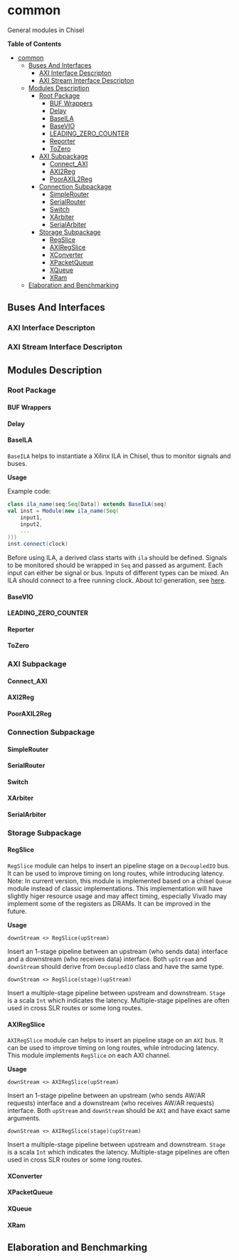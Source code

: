 # common
General modules in Chisel

**Table of Contents**  
- [common](#common)
  - [Buses And Interfaces](#buses-and-interfaces)
    - [AXI Interface Descripton](#axi-interface-descripton)
    - [AXI Stream Interface Descripton](#axi-stream-interface-descripton)
  - [Modules Description](#modules-description)
    - [Root Package](#root-package)
      - [BUF Wrappers](#buf-wrappers)
      - [Delay](#delay)
      - [BaseILA](#baseila)
      - [BaseVIO](#basevio)
      - [LEADING_ZERO_COUNTER](#leading_zero_counter)
      - [Reporter](#reporter)
      - [ToZero](#tozero)
    - [AXI Subpackage](#axi-subpackage)
      - [Connect_AXI](#connect_axi)
      - [AXI2Reg](#axi2reg)
      - [PoorAXIL2Reg](#pooraxil2reg)
    - [Connection Subpackage](#connection-subpackage)
      - [SimpleRouter](#simplerouter)
      - [SerialRouter](#serialrouter)
      - [Switch](#switch)
      - [XArbiter](#xarbiter)
      - [SerialArbiter](#serialarbiter)
    - [Storage Subpackage](#storage-subpackage)
      - [RegSlice](#regslice)
      - [AXIRegSlice](#axiregslice)
      - [XConverter](#xconverter)
      - [XPacketQueue](#xpacketqueue)
      - [XQueue](#xqueue)
      - [XRam](#xram)
  - [Elaboration and Benchmarking](#elaboration-and-benchmarking)

## Buses And Interfaces

### AXI Interface Descripton

### AXI Stream Interface Descripton

## Modules Description

### Root Package

#### BUF Wrappers

#### Delay

#### BaseILA

`BaseILA` helps to instantiate a Xilinx ILA in Chisel, thus to monitor signals and buses.

**Usage**

Example code: 
```scala
class ila_name(seq:Seq[Data]) extends BaseILA(seq)
val inst = Module(new ila_name(Seq(	
    input1,
    input2,
    ...
)))
inst.connect(clock)
```
Before using ILA, a derived class starts with `ila` should be defined. Signals to be monitored should be wrapped in `Seq` and passed as argument. Each input can either be signal or bus. Inputs of different types can be mixed. 
An ILA should connect to a free running clock.
About tcl generation, see [here](#elaboration-and-benchmarking).


#### BaseVIO

#### LEADING_ZERO_COUNTER

#### Reporter

#### ToZero

### AXI Subpackage

#### Connect_AXI

#### AXI2Reg

#### PoorAXIL2Reg

### Connection Subpackage

#### SimpleRouter

#### SerialRouter

#### Switch

#### XArbiter

#### SerialArbiter

### Storage Subpackage

#### RegSlice

`RegSlice` module can helps to insert an pipeline stage on a `DecoupledIO` bus. It can be used to improve timing on long routes, while introducing latency.  
Note: In current version, this module is implemented based on a chisel `Queue` module instead of classic implementations. This implementation will have slightly higer resource usage and may affect timing, especially Vivado may implement some of the registers as DRAMs. It can be improved in the future.

**Usage**

`downStream <> RegSlice(upStream)`

Insert an 1-stage pipeline between an upstream (who sends data) interface and a downstream (who receives data) interface. Both `upStream` and `downStream` should derive from `DecoupledIO` class and have the same type. 

`downStream <> RegSlice(stage)(upStream)`

Insert a multiple-stage pipeline between upstream and downstream. `Stage` is a scala `Int` which indicates the latency. Multiple-stage pipelines are often used in cross SLR routes or some long routes.

#### AXIRegSlice

`AXIRegSlice` module can helps to insert an pipeline stage on an `AXI` bus. It can be used to improve timing on long routes, while introducing latency. This module implements `RegSlice` on each AXI channel.

**Usage**

`downStream <> AXIRegSlice(upStream)`

Insert an 1-stage pipeline between an upstream (who sends AW/AR requests) interface and a downstream (who receives AW/AR requests) interface. Both `upStream` and `downStream` should be `AXI` and have exact same arguments. 

`downStream <> AXIRegSlice(stage)(upStream)`

Insert a multiple-stage pipeline between upstream and downstream. `Stage` is a scala `Int` which indicates the latency. Multiple-stage pipelines are often used in cross SLR routes or some long routes.

#### XConverter

#### XPacketQueue

#### XQueue

#### XRam

## Elaboration and Benchmarking